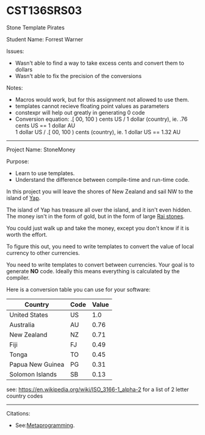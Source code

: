 # CST136SRS03

Stone Template Pirates

Student Name: Forrest Warner

Issues:

- Wasn't able to find a way to  take excess cents and convert them to dollars
- Wasn't able to fix the precision of the conversions

Notes:

- Macros would work, but for this assignment not allowed to use them.
- templates cannot recieve floating point values as parameters
- constexpr will help out greatly in generating 0 code
- Conversion equation: .[ 00, 100 ) cents US / 1 dollar (country), ie. .76 cents US == 1 dollar AU  
					   1 dollar US / .[ 00, 100 ) cents (country), ie. 1 dollar US == 1.32 AU

----

Project Name: StoneMoney

Purpose:

- Learn to use templates.
- Understand the difference between compile-time and run-time code. 

In this project you will leave the shores of New Zealand and sail NW to the island of [Yap](https://en.wikipedia.org/wiki/Yap). 

The island of Yap has treasure all over the island, and it isn't even hidden. The money isn't in the form of gold, but in the form of large [Rai stones](https://en.wikipedia.org/wiki/Rai_stones). 

You could just walk up and take the money, except you don't know if it is worth the effort. 

To figure this out, you need to write templates to convert the value of local currency to other currencies. 

You need to write templates to convert between currencies. Your goal is to generate **NO** code. Ideally this means everything is calculated by the compiler.  

Here is a conversion table you can use for your software:  

| Country          | Code | Value |
| ---------------- | ---- | ----- |
| United States    | US   | 1.0   |
| Australia        | AU   | 0.76  |
| New Zealand      | NZ   | 0.71  |
| Fiji             | FJ   | 0.49  |
| Tonga            | TO   | 0.45  | 
| Papua New Guinea | PG   | 0.31  |
| Solomon Islands  | SB   | 0.13  | 

see: https://en.wikipedia.org/wiki/ISO_3166-1_alpha-2 for a list of 2 letter country codes

----

Citations:

- See:[Metaprogramming](https://en.wikipedia.org/wiki/Template_metaprogramming).
